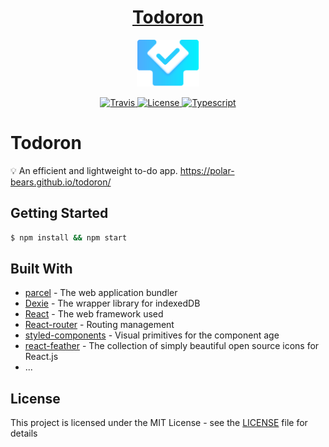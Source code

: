 <h1 align="center">
  <a href="https://github.com/polar-bears/todoron">Todoron</a>
</h1>
<p align="center">
  <a href="">
    <img width="100" src="./assets/logo.png" alt="logo">
  </a>
</p>
<p align="center">
  <a href="https://travis-ci.org/polar-bears/todoron">
    <img src="https://img.shields.io/travis/polar-bears/todoron.svg?style=flat-square" alt="Travis">
  </a>
  <a href="https://github.com/polar-bears/todoron/blob/master/LICENSE">
    <img src="https://img.shields.io/github/license/polar-bears/todoron.svg?style=flat-square" alt="License">
  </a>
  <a href="https://github.com/Microsoft/TypeScript">
    <img src="https://img.shields.io/github/languages/top/polar-bears/todoron.svg?style=flat-square" alt="Typescript">
  </a>
</p>

# Todoron

💡 An efficient and lightweight to-do app.  https://polar-bears.github.io/todoron/

## Getting Started

```bash
$ npm install && npm start
```

## Built With

* [parcel](https://parceljs.org/) - The web application bundler
* [Dexie](https://github.com/dfahlander/Dexie.js) - The wrapper library for indexedDB
* [React](https://reactjs.org/) - The web framework used
* [React-router](https://reacttraining.com/react-router) - Routing management
* [styled-components](https://www.styled-components.com/) - Visual primitives for the component age
* [react-feather](https://github.com/feathericons/react-feather) - The collection of simply beautiful open source icons for React.js
* ...

## License

This project is licensed under the MIT License - see the [LICENSE](LICENSE) file for details
